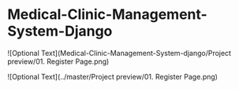 # Medical-Clinic-Management-System-Django


![Optional Text](Medical-Clinic-Management-System-django/Project preview/01. Register Page.png)


![Optional Text](../master/Project preview/01. Register Page.png)
